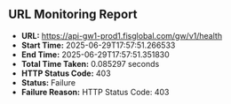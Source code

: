 ## URL Monitoring Report

- **URL:** https://api-gw1-prod1.fisglobal.com/gw/v1/health
- **Start Time:** 2025-06-29T17:57:51.266533
- **End Time:** 2025-06-29T17:57:51.351830
- **Total Time Taken:** 0.085297 seconds
- **HTTP Status Code:** 403
- **Status:** Failure
- **Failure Reason:** HTTP Status Code: 403
